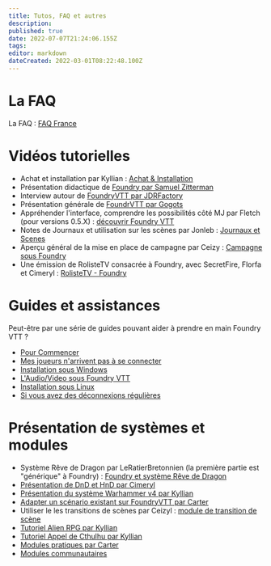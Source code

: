 ```yaml
---
title: Tutos, FAQ et autres
description: 
published: true
date: 2022-07-07T21:24:06.155Z
tags: 
editor: markdown
dateCreated: 2022-03-01T08:22:48.100Z
---
```


# La FAQ 
La FAQ : [FAQ France](https://foundryvtt.wiki/fr/faq/faq-main)

# Vidéos tutorielles 

 - Achat et installation par Kyllian : [Achat & Installation](https://www.youtube.com/watch?v=uoTwImiVXBU)
 - Présentation didactique de [Foundry par Samuel Zitterman](https://www.youtube.com/watch?v=DYjrzwfLX80)
  - Interview autour de [FoundryVTT par JDRFactory](https://www.youtube.com/watch?v=mOWEWFj4ZEo)
  - Présentation générale de [FoundrVTT par Gogots](https://www.youtube.com/watch?v=_y0MHujjD34&t=6685s)
 - Appréhender l'interface, comprendre les possibilités côté MJ par Fletch (pour versions 0.5.X) : [découvrir Foundry VTT](https://youtu.be/SQw0HbySjmo) 
 - Notes de Journaux et utilisation sur les scènes par Jonleb : [Journaux et Scenes](https://www.youtube.com/watch?v=BKRoX_F-fY0=)
 - Aperçu général de la mise en place de campagne par Ceizy : [Campagne sous Foundry](https://www.youtube.com/watch?v=98JkdIKtGfw)
 - Une émission de RolisteTV consacrée à Foundry, avec SecretFire, Florfa et Cimeryl : [RolisteTV - Foundry](https://www.youtube.com/watch?v=cdyO9xgmLb4)

# Guides et assistances
Peut-être par une série de guides pouvant aider à prendre en main Foundry VTT ?
- [Pour Commencer](/fr/pour-commencer/setup)
- [Mes joueurs n'arrivent pas à se connecter](/fr/pour-commencer/pbcnx)
- [Installation sous Windows](/fr/pour-commencer/win)
- [L'Audio/Video sous Foundry VTT](/fr/pour-commencer/av)
- [Installation sous Linux](/fr/pour-commencer/linux)
- [Si vous avez des déconnexions régulières](/fr/pour-commencer/dcnx-upnp)

# Présentation de systèmes et modules
 - Système Rêve de Dragon par LeRatierBretonnien (la première partie est "générique" à Foundry) : [Foundry et système Rêve de Dragon](https://www.youtube.com/watch?v=98JkdIKtGfw) 
 - [Présentation de DnD et HnD par Cimeryl](https://www.youtube.com/watch?v=MAhBP1vaFyQ)
 - [Présentation du système Warhammer v4 par Kyllian](https://www.youtube.com/watch?v=fRlOZLHXNbg)
 - [Adapter un scénario existant sur FoundryVTT par Carter](https://www.youtube.com/watch?v=1wH3rwtNKWg)
  - Utiliser le les transitions de scènes par Ceizyl : [module de transition de scène](https://www.youtube.com/watch?v=0bYxYCjegZY)
 - [Tutoriel Alien RPG par Kyllian](https://www.youtube.com/watch?v=MDibd3_wrqU)
 - [Tutoriel Appel de Cthulhu par Kyllian](https://youtu.be/s1TcRm85Dsg)
 - [Modules pratiques par Carter](https://youtu.be/_cyLUEiTkaU)
 - [Modules communautaires](/fr/pages/modulescommuns)


